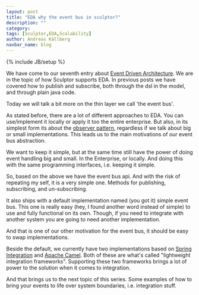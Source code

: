 ```yaml
---
layout: post
title: "EDA why the event bus in sculptor?"
description: ""
category: 
tags: [Sculptor,EDA,Scalability]
author: Andreas Källberg
navbar_name: blog
---
```

{% include JB/setup %}

We have come to our seventh entry about [Event Driven Architecture][1]. We are in the topic of how Sculptor supports EDA. In previous posts we have covered how to publish and subscribe, both through the dsl in the model, and through plain java code.

Today we will talk a bit more on the thin layer we call 'the event bus'.

As stated before, there are a lot of different approaches to EDA. You can use/implement it locally or apply it too the entire enterprise. But also, in its simplest form its about the [observer pattern][4], regardless if we talk about big or small implementations. This leads us to the main motivations of our event bus abstraction.

We want to keep it simple, but at the same time still have the power of doing event handling big and small. In the Enterprise, or locally. And doing this with the same programming interfaces, i.e. keeping it simple.

So, based on the above we have the event bus api. And with the risk of repeating my self, it is a very simple one. Methods for publishing, subscribing, and un-subscribing.

It also ships with a default implementation named (you got it) simple event bus. This one is really easy (hey, I found another word instead of simple) to use and fully functional on its own. Though, if you need to integrate with another system you are going to need another implementation.

And that is one of our other motivation for the event bus, it should be easy to swap implementations.

Beside the default, we currently have two implementations based on [Spring Integration][2] and [Apache Camel][3]. Both of these are what's called "lightweight integration frameworks". Supporting these two frameworks brings a lot of power to the solution when it comes to integration.

And that brings us to the next topic of this series. Some examples of how to bring your events to life over system boundaries, i.e. integration stuff.


   [1]: http://en.wikipedia.org/wiki/Event-driven_architecture
   [2]: http://www.springsource.org/spring-integration
   [3]: http://camel.apache.org/
   [4]: http://en.wikipedia.org/wiki/Observer_pattern
